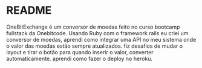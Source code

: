 # README

OneBitExchange é um conversor de moedas feito no curso bootcamp fullstack da Onebitcode.
Usando Ruby com o framework rails eu criei um conversor de moedas, aprendi como integrar uma API no meu sistema onde o valor das moedas estão sempre atualizados.
fiz desafios de mudar o layout e tirar o botão para quando inserir o valor, converter automaticamente.
aprendi como fazer o deploy no heroku.
